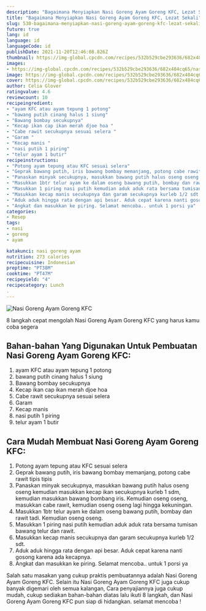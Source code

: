 ```yaml
---
description: "Bagaimana Menyiapkan Nasi Goreng Ayam Goreng KFC, Lezat Sekali"
title: "Bagaimana Menyiapkan Nasi Goreng Ayam Goreng KFC, Lezat Sekali"
slug: 530-bagaimana-menyiapkan-nasi-goreng-ayam-goreng-kfc-lezat-sekali
future: true
lang: id
language: id
languageCode: id
publishDate: 2021-11-20T12:46:08.826Z 
thumbnail: https://img-global.cpcdn.com/recipes/532b529cbe293636/682x484cq65/nasi-goreng-ayam-goreng-kfc-foto-resep-utama.png
images:
- https://img-global.cpcdn.com/recipes/532b529cbe293636/682x484cq65/nasi-goreng-ayam-goreng-kfc-foto-resep-utama.png
image: https://img-global.cpcdn.com/recipes/532b529cbe293636/682x484cq65/nasi-goreng-ayam-goreng-kfc-foto-resep-utama.png
cover: https://img-global.cpcdn.com/recipes/532b529cbe293636/682x484cq65/nasi-goreng-ayam-goreng-kfc-foto-resep-utama.png
author: Celia Glover
ratingvalue: 4.6
reviewcount: 10
recipeingredient:
- "ayam KFC atau ayam tepung 1 potong"
- "bawang putih cinang halus 1 siung"
- "Bawang bombay secukupnya"
- "Kecap ikan cap ikan merah djoe hoa "
- "Cabe rawit secukupnya sesuai selera "
- "Garam "
- "Kecap manis "
- "nasi putih 1 piring"
- "telur ayam 1 butir"
recipeinstructions:
- "Potong ayam tepung atau KFC sesuai selera"
- "Geprak bawang putih, iris bawang bombay memanjang, potong cabe rawit tipis tipis"
- "Panaskan minyak secukupnya, masukkan bawang putih halus oseng oseng kemudian masukkan kecap ikan secukupnya kurleb 1 sdm, kemudian masukkan bawang bombang iris. Kemudian oseng oseng, masukkan cabe rawit, kemudian oseng oseng lagi hingga kekuningan."
- "Masukkan 1btr telur ayam ke dalam oseng bawang putih, bombay dan rawit tadi. Kemudian oseng oseng."
- "Masukkan 1 piring nasi putih kemudian aduk aduk rata bersama tumisan bawang telur dan rawit."
- "Masukkan kecap manis secukupnya dan garam secukupnya kurleb 1/2 sdt."
- "Aduk aduk hingga rata dengan api besar. Aduk cepat karena nanti gosong karena ada kecapnya."
- "Angkat dan masukkan ke piring. Selamat mencoba.. untuk 1 porsi ya"
categories:
- Resep
tags:
- nasi
- goreng
- ayam

katakunci: nasi goreng ayam 
nutrition: 273 calories
recipecuisine: Indonesian
preptime: "PT38M"
cooktime: "PT47M"
recipeyield: "4"
recipecategory: Lunch
. 
---
```



![Nasi Goreng Ayam Goreng KFC](https://img-global.cpcdn.com/recipes/532b529cbe293636/682x484cq65/nasi-goreng-ayam-goreng-kfc-foto-resep-utama.png)

8 langkah cepat mengolah  Nasi Goreng Ayam Goreng KFC yang harus kamu coba segera

<!--inarticleads1-->

## Bahan-bahan Yang Digunakan Untuk Pembuatan Nasi Goreng Ayam Goreng KFC:

1. ayam KFC atau ayam tepung 1 potong
1. bawang putih cinang halus 1 siung
1. Bawang bombay secukupnya
1. Kecap ikan cap ikan merah djoe hoa 
1. Cabe rawit secukupnya sesuai selera 
1. Garam 
1. Kecap manis 
1. nasi putih 1 piring
1. telur ayam 1 butir



<!--inarticleads2-->

## Cara Mudah Membuat Nasi Goreng Ayam Goreng KFC:

1. Potong ayam tepung atau KFC sesuai selera
1. Geprak bawang putih, iris bawang bombay memanjang, potong cabe rawit tipis tipis
1. Panaskan minyak secukupnya, masukkan bawang putih halus oseng oseng kemudian masukkan kecap ikan secukupnya kurleb 1 sdm, kemudian masukkan bawang bombang iris. Kemudian oseng oseng, masukkan cabe rawit, kemudian oseng oseng lagi hingga kekuningan.
1. Masukkan 1btr telur ayam ke dalam oseng bawang putih, bombay dan rawit tadi. Kemudian oseng oseng.
1. Masukkan 1 piring nasi putih kemudian aduk aduk rata bersama tumisan bawang telur dan rawit.
1. Masukkan kecap manis secukupnya dan garam secukupnya kurleb 1/2 sdt.
1. Aduk aduk hingga rata dengan api besar. Aduk cepat karena nanti gosong karena ada kecapnya.
1. Angkat dan masukkan ke piring. Selamat mencoba.. untuk 1 porsi ya




Salah satu masakan yang cukup praktis pembuatannya adalah  Nasi Goreng Ayam Goreng KFC. Selain itu  Nasi Goreng Ayam Goreng KFC  juga cukup banyak digemari oleh semua kalangan, Cara penyajiannya juga cukup mudah, cukup sediakan bahan-bahan diatas lalu ikuti 8 langkah, dan  Nasi Goreng Ayam Goreng KFC  pun siap di hidangkan. selamat mencoba !
